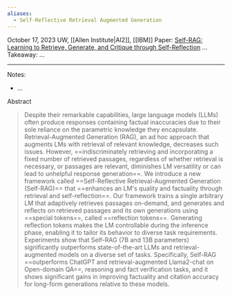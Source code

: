 ```yaml
---
aliases:
  - Self-Reflective Retrieval Augmented Generation
---
```



October 17, 2023
UW, [[Allen Institute|AI2]], [[IBM]]
Paper: [Self-RAG: Learning to Retrieve, Generate, and Critique through Self-Reflection](https://arxiv.org/abs/2310.11511)
...
Takeaway: ...

----

Notes:
- ...


Abstract
> Despite their remarkable capabilities, large language models (LLMs) often produce responses containing factual inaccuracies due to their sole reliance on the parametric knowledge they encapsulate. Retrieval-Augmented Generation (RAG), an ad hoc approach that augments LMs with retrieval of relevant knowledge, decreases such issues. However, ==indiscriminately retrieving and incorporating a fixed number of retrieved passages, regardless of whether retrieval is necessary, or passages are relevant, diminishes LM versatility or can lead to unhelpful response generation==. We introduce a new framework called ==Self-Reflective Retrieval-Augmented Generation (Self-RAG)== that ==enhances an LM's quality and factuality through retrieval and self-reflection==. Our framework trains a single arbitrary LM that adaptively retrieves passages on-demand, and generates and reflects on retrieved passages and its own generations using ==special tokens==, called ==reflection tokens==. Generating reflection tokens makes the LM controllable during the inference phase, enabling it to tailor its behavior to diverse task requirements. Experiments show that Self-RAG (7B and 13B parameters) significantly outperforms state-of-the-art LLMs and retrieval-augmented models on a diverse set of tasks. Specifically, Self-RAG ==outperforms ChatGPT and retrieval-augmented Llama2-chat on Open-domain QA==, reasoning and fact verification tasks, and it shows significant gains in improving factuality and citation accuracy for long-form generations relative to these models.